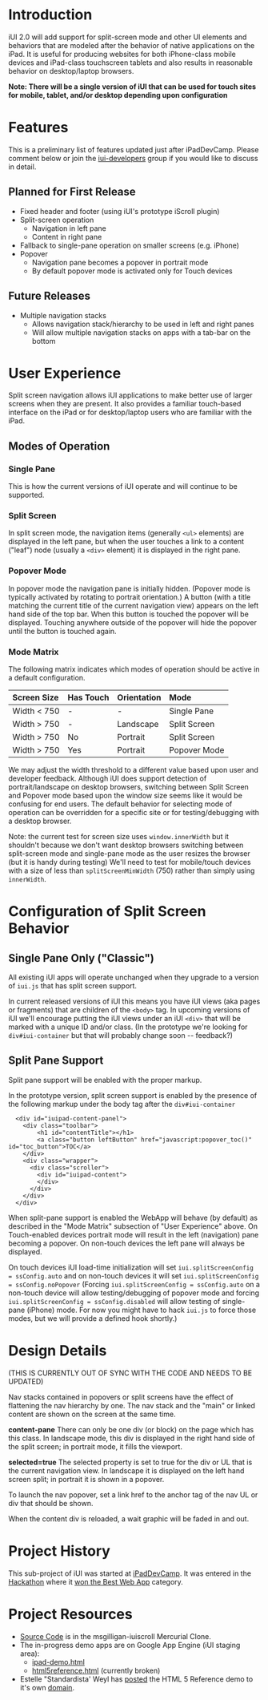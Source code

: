 # Introduction #

iUI 2.0 will add support for split-screen mode and other UI elements and behaviors that are modeled after the behavior of native applications on the iPad.  It is useful for producing websites for both iPhone-class mobile devices and iPad-class touchscreen tablets and also results in reasonable behavior on desktop/laptop browsers.

**Note: There will be a single version of iUI that can be used for touch sites for mobile, tablet, and/or desktop depending upon configuration**

# Features #

This is a preliminary list of features updated just after iPadDevCamp.  Please comment below or join the [iui-developers](http://groups.google.com/group/iui-developers) group if you would like to discuss in detail.

## Planned for First Release ##

  * Fixed header and footer (using iUI's prototype iScroll plugin)
  * Split-screen operation
    * Navigation in left pane
    * Content in right pane
  * Fallback to single-pane  operation on smaller screens (e.g. iPhone)
  * Popover
    * Navigation pane becomes a popover in portrait mode
    * By default popover mode  is activated only for Touch devices

## Future Releases ##

  * Multiple navigation stacks
    * Allows navigation stack/hierarchy to be used in left and right panes
    * Will allow multiple navigation stacks on apps with a tab-bar on the bottom

# User Experience #

Split screen navigation allows iUI applications to make better use of larger screens when they are present.  It also provides a familiar touch-based interface on the iPad or for desktop/laptop users who are familiar with the iPad.

## Modes of Operation ##

### Single Pane ###

This is how the current versions of iUI operate and will continue to be supported.

### Split Screen ###

In split screen mode, the navigation items (generally `<ul>` elements) are displayed in the left pane, but when the user touches a link to a content ("leaf") node (usually a `<div>` element) it is displayed in the right pane.

### Popover Mode ###

In popover mode the navigation pane is initially hidden.  (Popover mode is typically activated by rotating to portrait orientation.)  A button (with a title matching the current title of the current navigation view) appears on the left hand side of the top bar.  When this button is touched  the popover will be  displayed.  Touching anywhere outside of the popover will hide the popover until the button is touched again.

### Mode Matrix ###

The following matrix indicates which modes of operation should be active in a default configuration.

| Screen  Size | Has Touch | Orientation | Mode |
|:-------------|:----------|:------------|:-----|
| Width < 750  | -         | -           | Single Pane |
| Width > 750  | -         | Landscape   | Split Screen |
| Width > 750  | No        | Portrait    | Split Screen |
| Width > 750  | Yes       | Portrait    | Popover Mode |

We may adjust the width threshold to a different value based upon user and developer feedback.  Although iUI does support detection of portrait/landscape on desktop browsers, switching between Split Screen and Popover  mode based upon the window size seems like it would be confusing for end users.  The default behavior for selecting mode of operation can be overridden for a specific site or for testing/debugging with a desktop browser.

Note: the current test for screen size uses `window.innerWidth` but it shouldn't because we don't want desktop browsers switching between split-screen mode and single-pane mode as the user resizes the browser (but it is handy during testing)  We'll need to test for mobile/touch devices with a size of less than `splitScreenMinWidth` (750) rather than simply using `innerWidth`.

# Configuration of Split Screen Behavior #

## Single Pane Only ("Classic") ##

All existing iUI apps will operate unchanged when they upgrade to a version of `iui.js` that has split screen support.

In current released versions of iUI this means you have iUI views (aka pages or fragments) that are children of the `<body>` tag.  In upcoming versions of iUI we'll encourage putting the iUI views under an iUI `<div>` that will be marked with a unique ID and/or class.  (In the prototype we're looking for `div#iui-container` but that will probably change soon -- feedback?)

## Split Pane Support ##

Split pane support will be enabled with the proper markup.

In the prototype version, split screen support is enabled by the presence of the following markup under the body tag after the `div#iui-container`

```
  <div id="iuipad-content-panel">
    <div class="toolbar">
        <h1 id="contentTitle"></h1>
        <a class="button leftButton" href="javascript:popover_toc()" id="toc_button">TOC</a>
    </div>
    <div class="wrapper">
      <div class="scroller">
        <div id="iuipad-content">
        </div>
      </div>
    </div>
  </div>
```

When split-pane support is enabled the WebApp will behave (by default) as described in the "Mode Matrix" subsection of "User Experience" above.  On Touch-enabled devices portrait mode will result in the left (navigation) pane becoming a popover.  On non-touch devices the left pane will always be displayed.

On touch devices iUI load-time initialization will set `iui.splitScreenConfig = ssConfig.auto` and on non-touch devices it will set  `iui.splitScreenConfig = ssConfig.noPopover`  (Forcing `iui.splitScreenConfig = ssConfig.auto` on a non-touch device will allow testing/debugging of popover mode and forcing `iui.splitScreenConfig = ssConfig.disabled` will allow testing of single-pane (iPhone) mode.  For now you might have to hack `iui.js` to force those modes, but we will provide a defined hook shortly.)

# Design Details #

(THIS IS CURRENTLY OUT OF SYNC WITH THE CODE AND NEEDS TO BE UPDATED)

Nav stacks contained in popovers or split screens have the effect of flattening the nav hierarchy by one.  The nav stack and the "main" or linked content are shown on the screen at the same time.

**content-pane**
There can only be one div (or block) on the page which has this class.  In landscape mode, this div is displayed in the right hand side of the split screen; in portrait mode, it fills the viewport.

**selected=true**
The selected property is set to true for the div or UL that is the current navigation view.  In landscape it is displayed on the left hand screen split; in portrait it is shown in a popover.

To launch the nav popover, set a link href to the anchor tag of the nav UL or div that should be shown.

When the content div is reloaded, a wait graphic will be faded in and out.

# Project History #

This sub-project of iUI was started at [iPadDevCamp](iPadDevCamp2010.md).  It was entered in the [Hackathon](http://www.iphonedevcamp.org/2010/04/11/participating-in-the-hackathon/) where it [won the Best Web App](http://www.iphonedevcamp.org/2010/04/18/quick-list-of-hackathon-winners) category.

# Project Resources #

  * [Source Code](http://code.google.com/r/msgilligan-iuiscroll/source) is in the msgilligan-iuiscroll Mercurial Clone.
  * The in-progress demo apps are on Google App Engine (iUI staging area):
    * [ipad-demo.html](http://stage.iui-js.org/samples/iuipad/ipad-demo.html)
    * [html5reference.html](http://stage.iui-js.org/samples/iuipad/html5reference.html) (currently broken)
  * Estelle "Standardista' Weyl has [posted](http://twitter.com/estellevw/status/13332994544) the HTML 5 Reference demo to it's own [domain](http://html5.touchref.com/).